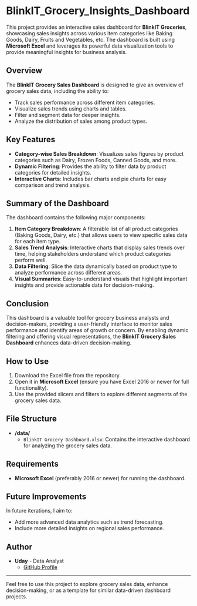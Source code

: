 # BlinkIT_Grocery_Insights_Dashboard


This project provides an interactive sales dashboard for **BlinkIT Groceries**, showcasing sales insights across various item categories like Baking Goods, Dairy, Fruits and Vegetables, etc. The dashboard is built using **Microsoft Excel** and leverages its powerful data visualization tools to provide meaningful insights for business analysis.

## Overview

The **BlinkIT Grocery Sales Dashboard** is designed to give an overview of grocery sales data, including the ability to:

- Track sales performance across different item categories.
- Visualize sales trends using charts and tables.
- Filter and segment data for deeper insights.
- Analyze the distribution of sales among product types.

## Key Features

- **Category-wise Sales Breakdown**: Visualizes sales figures by product categories such as Dairy, Frozen Foods, Canned Goods, and more.
- **Dynamic Filtering**: Provides the ability to filter data by product categories for detailed insights.
- **Interactive Charts**: Includes bar charts and pie charts for easy comparison and trend analysis.

## Summary of the Dashboard

The dashboard contains the following major components:

1. **Item Category Breakdown**: A filterable list of all product categories (Baking Goods, Dairy, etc.) that allows users to view specific sales data for each item type.
2. **Sales Trend Analysis**: Interactive charts that display sales trends over time, helping stakeholders understand which product categories perform well.
3. **Data Filtering**: Slice the data dynamically based on product type to analyze performance across different areas.
4. **Visual Summaries**: Easy-to-understand visuals that highlight important insights and provide actionable data for decision-making.

## Conclusion

This dashboard is a valuable tool for grocery business analysts and decision-makers, providing a user-friendly interface to monitor sales performance and identify areas of growth or concern. By enabling dynamic filtering and offering visual representations, the **BlinkIT Grocery Sales Dashboard** enhances data-driven decision-making.

## How to Use

1. Download the Excel file from the repository.
2. Open it in **Microsoft Excel** (ensure you have Excel 2016 or newer for full functionality).
3. Use the provided slicers and filters to explore different segments of the grocery sales data.

## File Structure

- **/data/**
  - `BlinkIT Grocery Dashboard.xlsx`: Contains the interactive dashboard for analyzing the grocery sales data.

## Requirements

- **Microsoft Excel** (preferably 2016 or newer) for running the dashboard.
  
## Future Improvements

In future iterations, I aim to:
- Add more advanced data analytics such as trend forecasting.
- Include more detailed insights on regional sales performance.

## Author

- **Uday** - Data Analyst  
  - [GitHub Profile](https://github.com/uday-data-nerd)

---

Feel free to use this project to explore grocery sales data, enhance decision-making, or as a template for similar data-driven dashboard projects.


